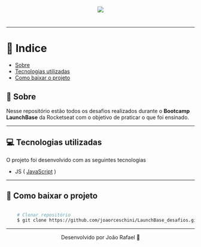 <h1 align="center" style="width: 50%; margin: 20px auto">
    <img src="https://ik.imagekit.io/vrynjtmy4n/launchBase-logo_NnKJHVkJb.png">
<h1>

---

# 📍 Indice 

- [Sobre](#-sobre)
- [Tecnologias utilizadas](#-tecnologias-utilizadas)
- [Como baixar o projeto](#-como-baixar-o-projeto)

## 📑 Sobre

Nesse repositório estão todos os desafios realizados durante o **Bootcamp LaunchBase** da Rocketseat com o objetivo de praticar o que foi ensinado.

---

## 💻 Tecnologias utilizadas

O projeto foi desenvolvido com as seguintes tecnologias

- JS ( [JavaScript](https://www.javascript.com/) )

---

## 📂 Como baixar o projeto

```bash

    # Clonar repositório
    $ git clone https://github.com/joaorceschini/LaunchBase_desafios.git

```

---

<footer align="center">
    Desenvolvido por João Rafael 🧡
</footer>